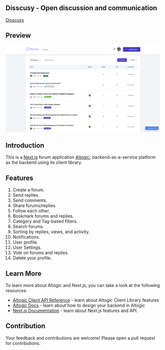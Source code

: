 ## Disscusy - Open discussion and communication

[Disscusy](https://www.disscusy.com/)

## Preview

![picture alt](./public/preview.png 'Preview image of Disscusy')

## Introduction

This is a [Next.js](https://nextjs.org/) forum application [Altogic](https://www.altogic.com), backend-as-a-service platform as the backend using its client library.

## Features

1. Create a forum.
2. Send replies.
3. Send comments.
4. Share forums/replies.
5. Follow each other.
6. Bookmark forums and replies.
7. Category and Tag-based filters.
8. Search forums.
9. Sorting by replies, views, and activity.
10. Notifications.
11. User profile.
12. User Settings.
13. Vote on forums and replies.
14. Delete your profile.

## Learn More

To learn more about Altogic and Next.js, you can take a look at the following resources:

- [Altogic Client API Reference](https://clientapi.altogic.com/v1.3.1/modules.html) - learn about Altogic Client Library features
- [Altogic Docs](https://docs.altogic.com/) - learn about how to design your backend in Altogic
- [Next.js Documentation](https://nextjs.org/docs) - learn about Next.js features and API.

## Contribution

Your feedback and contributions are welcome! Please open a pull request for contributions.
